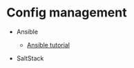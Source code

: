 # Config management
* Ansible
  * [Ansible tutorial](https://github.com/esmaeelE/ansible_tutorial)

* SaltStack
 

